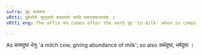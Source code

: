 ```yaml
---
sutra: दुहः कब्घश्च
vRtti: दुहेर्धातोः सुप्युपपदे कप्प्रत्ययो भवति घकारश्चान्तादेशः ॥
vRtti_eng: The affix कप् comes after the verb दुह् 'to milk' when in composition with a word ending in a case-affix and the letter ष replaces its final.

---
```

As कामदुघा धेनुः 'a milch cow, giving abundance of milk'; so also अर्थदुघा, धर्मदुघा ।
